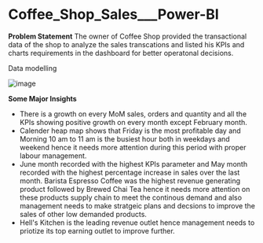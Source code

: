 # Coffee_Shop_Sales___Power-BI

**Problem Statement**
The owner of Coffee Shop provided the transactional data of the shop to analyze the sales transcations and listed his KPIs and charts requirements in the dashboard for better operatonal decisions. 

Data modelling

![image](https://github.com/user-attachments/assets/16982e4e-17fa-46fc-bdbe-aaf7fe02fbe8)


**Some Major Insights**
* There is a growth on every MoM sales, orders and quantity and all the KPIs showing positive growth on every month except February month.
* Calender heap map shows that Friday is the most profitable day and Morning 10 am to 11 am is the busiest hour both in weekdays and weekend hence it needs more attention during this period with proper labour management.
* June month recorded with the highest KPIs parameter and May month recorded with the highest percentage increase in sales over the last month. Barista Espresso Coffee was the highest revenue generating product followed by Brewed Chai Tea hence it needs more attention on these products supply chain to meet the continous demand and also management needs to make stratgeic plans and decsions to improve the sales of other low demanded products. 
*  Hell's Kitchen is the leading revenue outlet hence management needs to priotize its top earning outlet to improve further.
